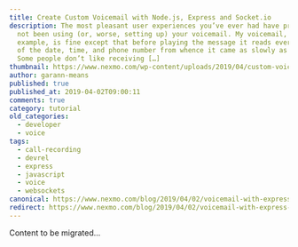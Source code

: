 ```yaml
---
title: Create Custom Voicemail with Node.js, Express and Socket.io
description: The most pleasant user experiences you’ve ever had have probably
  not been using (or, worse, setting up) your voicemail. My voicemail, for
  example, is fine except that before playing the message it reads every digit
  of the date, time, and phone number from whence it came as slowly as possible.
  Some people don’t like receiving […]
thumbnail: https://www.nexmo.com/wp-content/uploads/2019/04/custom-voicemail-nodejs.png
author: garann-means
published: true
published_at: 2019-04-02T09:00:11
comments: true
category: tutorial
old_categories:
  - developer
  - voice
tags:
  - call-recording
  - devrel
  - express
  - javascript
  - voice
  - websockets
canonical: https://www.nexmo.com/blog/2019/04/02/voicemail-with-express-and-socketio-dr
redirect: https://www.nexmo.com/blog/2019/04/02/voicemail-with-express-and-socketio-dr
---
```

Content to be migrated...